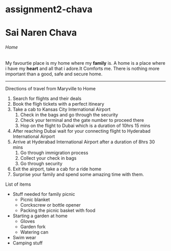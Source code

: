 # assignment2-chava
# Sai Naren Chava
###### Home

My favourtie place is my home where my **family** is. A home is a place where i have my __heart__ and all that i adore.It Comforts me. There is nothing more important than a good, safe and secure home.

***
Directions of travel from Maryville to Home
1. Search for flights and their deals
2. Book the fligh tickets with a perfect itineary
3. Take a cab to Kansas City International Airport
   1. Check in the bags and go through the security
   2. Check your terminal and the gate number to proceed there
   3. Hop on the flight to Dubai which is a duration of 10hrs 15 mins
4. After reaching Dubai wait for your connecting flight to Hyderabad International Airport
5. Arrive at Hyderabad International Airport after a duration of 8hrs 30 mins
   1. Go through immigration process
   2. Collect your check in bags
   3. Go through security
6. Exit the airport, take a cab for a ride home
7. Surprise your family and spend some amazing time with them.

List of items
* Stuff needed for family picnic
  * Picnic blanket
  * Corckscrew or bottle opener
  * Packing the picnic basket with food 
* Starting a garden at home
  * Gloves
  * Garden fork
  * Watering can
* Swim wear
* Camping stuff